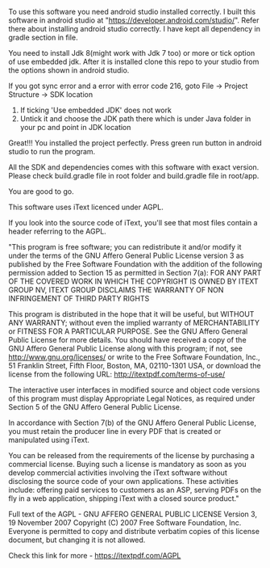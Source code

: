 
To use this software you need android studio installed correctly. I built this software in android studio
at "https://developer.android.com/studio/". Refer there about installing android studio correctly.
I have kept all dependency in gradle section in file.

You need to install Jdk 8(might work with Jdk 7 too) or more or tick option of use embedded jdk.
After it is installed clone this repo to your studio from the options shown in android studio.

If you got sync error and a error with error code 216, goto File -> Project Structure -> SDK location
1) If ticking 'Use embedded JDK' does not work
2) Untick it and choose the JDK path there which is under Java folder in your pc and point in JDK location

Great!!!
You installed the project perfectly.
Press green run button in android studio to run the program.

All the SDK and dependencies comes with this software with exact version.
Please check build.gradle file in root folder and build.gradle file in root/app.

You are good to go.

This software uses iText licenced under AGPL.

If you look into the source code of iText, you'll see that most files contain a header referring to the AGPL.

"This program is free software; you can redistribute it and/or modify it under the terms of the GNU Affero General Public License version 3 as published by the Free Software Foundation with the addition of the following permission added to Section 15 as permitted in Section 7(a): FOR ANY PART OF THE COVERED WORK IN WHICH THE COPYRIGHT IS OWNED BY ITEXT GROUP NV, ITEXT GROUP DISCLAIMS THE WARRANTY OF NON INFRINGEMENT OF THIRD PARTY RIGHTS

This program is distributed in the hope that it will be useful, but WITHOUT ANY WARRANTY; without even the implied warranty of MERCHANTABILITY or FITNESS FOR A PARTICULAR PURPOSE. See the GNU Affero General Public License for more details. You should have received a copy of the GNU Affero General Public License along with this program; if not, see http://www.gnu.org/licenses/ or write to the Free Software Foundation, Inc., 51 Franklin Street, Fifth Floor, Boston, MA, 02110-1301 USA, or download the license from the following URL: http://itextpdf.com/terms-of-use/

The interactive user interfaces in modified source and object code versions of this program must display Appropriate Legal Notices, as required under Section 5 of the GNU Affero General Public License.

In accordance with Section 7(b) of the GNU Affero General Public License, you must retain the producer line in every PDF that is created or manipulated using iText.

You can be released from the requirements of the license by purchasing a commercial license. Buying such a license is mandatory as soon as you develop commercial activities involving the iText software without disclosing the source code of your own applications. These activities include: offering paid services to customers as an ASP, serving PDFs on the fly in a web application, shipping iText with a closed source product."


Full text of the AGPL - GNU AFFERO GENERAL PUBLIC LICENSE
Version 3, 19 November 2007
Copyright (C) 2007 Free Software Foundation, Inc.
Everyone is permitted to copy and distribute verbatim copies of this license document, but changing it is not allowed.

Check this link for more -
https://itextpdf.com/AGPL

